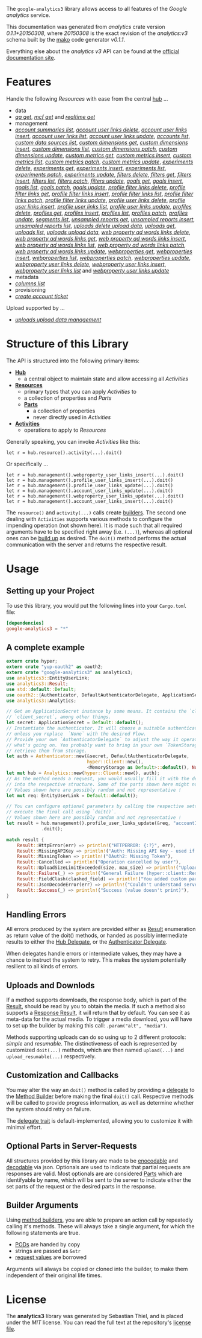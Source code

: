 <!---
DO NOT EDIT !
This file was generated automatically from 'src/mako/README.md.mako'
DO NOT EDIT !
-->
The `google-analytics3` library allows access to all features of the *Google analytics* service.

This documentation was generated from *analytics* crate version *0.1.1+20150308*, where *20150308* is the exact revision of the *analytics:v3* schema built by the [mako](http://www.makotemplates.org/) code generator *v0.1.1*.

Everything else about the *analytics* *v3* API can be found at the
[official documentation site](https://developers.google.com/analytics/).
# Features

Handle the following *Resources* with ease from the central [hub](http://byron.github.io/google-apis-rs/google-analytics3/struct.Analytics.html) ... 

* data
 * [*ga get*](http://byron.github.io/google-apis-rs/google-analytics3/struct.DataGaGetCall.html), [*mcf get*](http://byron.github.io/google-apis-rs/google-analytics3/struct.DataMcfGetCall.html) and [*realtime get*](http://byron.github.io/google-apis-rs/google-analytics3/struct.DataRealtimeGetCall.html)
* management
 * [*account summaries list*](http://byron.github.io/google-apis-rs/google-analytics3/struct.ManagementAccountSummaryListCall.html), [*account user links delete*](http://byron.github.io/google-apis-rs/google-analytics3/struct.ManagementAccountUserLinkDeleteCall.html), [*account user links insert*](http://byron.github.io/google-apis-rs/google-analytics3/struct.ManagementAccountUserLinkInsertCall.html), [*account user links list*](http://byron.github.io/google-apis-rs/google-analytics3/struct.ManagementAccountUserLinkListCall.html), [*account user links update*](http://byron.github.io/google-apis-rs/google-analytics3/struct.ManagementAccountUserLinkUpdateCall.html), [*accounts list*](http://byron.github.io/google-apis-rs/google-analytics3/struct.ManagementAccountListCall.html), [*custom data sources list*](http://byron.github.io/google-apis-rs/google-analytics3/struct.ManagementCustomDataSourceListCall.html), [*custom dimensions get*](http://byron.github.io/google-apis-rs/google-analytics3/struct.ManagementCustomDimensionGetCall.html), [*custom dimensions insert*](http://byron.github.io/google-apis-rs/google-analytics3/struct.ManagementCustomDimensionInsertCall.html), [*custom dimensions list*](http://byron.github.io/google-apis-rs/google-analytics3/struct.ManagementCustomDimensionListCall.html), [*custom dimensions patch*](http://byron.github.io/google-apis-rs/google-analytics3/struct.ManagementCustomDimensionPatchCall.html), [*custom dimensions update*](http://byron.github.io/google-apis-rs/google-analytics3/struct.ManagementCustomDimensionUpdateCall.html), [*custom metrics get*](http://byron.github.io/google-apis-rs/google-analytics3/struct.ManagementCustomMetricGetCall.html), [*custom metrics insert*](http://byron.github.io/google-apis-rs/google-analytics3/struct.ManagementCustomMetricInsertCall.html), [*custom metrics list*](http://byron.github.io/google-apis-rs/google-analytics3/struct.ManagementCustomMetricListCall.html), [*custom metrics patch*](http://byron.github.io/google-apis-rs/google-analytics3/struct.ManagementCustomMetricPatchCall.html), [*custom metrics update*](http://byron.github.io/google-apis-rs/google-analytics3/struct.ManagementCustomMetricUpdateCall.html), [*experiments delete*](http://byron.github.io/google-apis-rs/google-analytics3/struct.ManagementExperimentDeleteCall.html), [*experiments get*](http://byron.github.io/google-apis-rs/google-analytics3/struct.ManagementExperimentGetCall.html), [*experiments insert*](http://byron.github.io/google-apis-rs/google-analytics3/struct.ManagementExperimentInsertCall.html), [*experiments list*](http://byron.github.io/google-apis-rs/google-analytics3/struct.ManagementExperimentListCall.html), [*experiments patch*](http://byron.github.io/google-apis-rs/google-analytics3/struct.ManagementExperimentPatchCall.html), [*experiments update*](http://byron.github.io/google-apis-rs/google-analytics3/struct.ManagementExperimentUpdateCall.html), [*filters delete*](http://byron.github.io/google-apis-rs/google-analytics3/struct.ManagementFilterDeleteCall.html), [*filters get*](http://byron.github.io/google-apis-rs/google-analytics3/struct.ManagementFilterGetCall.html), [*filters insert*](http://byron.github.io/google-apis-rs/google-analytics3/struct.ManagementFilterInsertCall.html), [*filters list*](http://byron.github.io/google-apis-rs/google-analytics3/struct.ManagementFilterListCall.html), [*filters patch*](http://byron.github.io/google-apis-rs/google-analytics3/struct.ManagementFilterPatchCall.html), [*filters update*](http://byron.github.io/google-apis-rs/google-analytics3/struct.ManagementFilterUpdateCall.html), [*goals get*](http://byron.github.io/google-apis-rs/google-analytics3/struct.ManagementGoalGetCall.html), [*goals insert*](http://byron.github.io/google-apis-rs/google-analytics3/struct.ManagementGoalInsertCall.html), [*goals list*](http://byron.github.io/google-apis-rs/google-analytics3/struct.ManagementGoalListCall.html), [*goals patch*](http://byron.github.io/google-apis-rs/google-analytics3/struct.ManagementGoalPatchCall.html), [*goals update*](http://byron.github.io/google-apis-rs/google-analytics3/struct.ManagementGoalUpdateCall.html), [*profile filter links delete*](http://byron.github.io/google-apis-rs/google-analytics3/struct.ManagementProfileFilterLinkDeleteCall.html), [*profile filter links get*](http://byron.github.io/google-apis-rs/google-analytics3/struct.ManagementProfileFilterLinkGetCall.html), [*profile filter links insert*](http://byron.github.io/google-apis-rs/google-analytics3/struct.ManagementProfileFilterLinkInsertCall.html), [*profile filter links list*](http://byron.github.io/google-apis-rs/google-analytics3/struct.ManagementProfileFilterLinkListCall.html), [*profile filter links patch*](http://byron.github.io/google-apis-rs/google-analytics3/struct.ManagementProfileFilterLinkPatchCall.html), [*profile filter links update*](http://byron.github.io/google-apis-rs/google-analytics3/struct.ManagementProfileFilterLinkUpdateCall.html), [*profile user links delete*](http://byron.github.io/google-apis-rs/google-analytics3/struct.ManagementProfileUserLinkDeleteCall.html), [*profile user links insert*](http://byron.github.io/google-apis-rs/google-analytics3/struct.ManagementProfileUserLinkInsertCall.html), [*profile user links list*](http://byron.github.io/google-apis-rs/google-analytics3/struct.ManagementProfileUserLinkListCall.html), [*profile user links update*](http://byron.github.io/google-apis-rs/google-analytics3/struct.ManagementProfileUserLinkUpdateCall.html), [*profiles delete*](http://byron.github.io/google-apis-rs/google-analytics3/struct.ManagementProfileDeleteCall.html), [*profiles get*](http://byron.github.io/google-apis-rs/google-analytics3/struct.ManagementProfileGetCall.html), [*profiles insert*](http://byron.github.io/google-apis-rs/google-analytics3/struct.ManagementProfileInsertCall.html), [*profiles list*](http://byron.github.io/google-apis-rs/google-analytics3/struct.ManagementProfileListCall.html), [*profiles patch*](http://byron.github.io/google-apis-rs/google-analytics3/struct.ManagementProfilePatchCall.html), [*profiles update*](http://byron.github.io/google-apis-rs/google-analytics3/struct.ManagementProfileUpdateCall.html), [*segments list*](http://byron.github.io/google-apis-rs/google-analytics3/struct.ManagementSegmentListCall.html), [*unsampled reports get*](http://byron.github.io/google-apis-rs/google-analytics3/struct.ManagementUnsampledReportGetCall.html), [*unsampled reports insert*](http://byron.github.io/google-apis-rs/google-analytics3/struct.ManagementUnsampledReportInsertCall.html), [*unsampled reports list*](http://byron.github.io/google-apis-rs/google-analytics3/struct.ManagementUnsampledReportListCall.html), [*uploads delete upload data*](http://byron.github.io/google-apis-rs/google-analytics3/struct.ManagementUploadDeleteUploadDataCall.html), [*uploads get*](http://byron.github.io/google-apis-rs/google-analytics3/struct.ManagementUploadGetCall.html), [*uploads list*](http://byron.github.io/google-apis-rs/google-analytics3/struct.ManagementUploadListCall.html), [*uploads upload data*](http://byron.github.io/google-apis-rs/google-analytics3/struct.ManagementUploadUploadDataCall.html), [*web property ad words links delete*](http://byron.github.io/google-apis-rs/google-analytics3/struct.ManagementWebPropertyAdWordsLinkDeleteCall.html), [*web property ad words links get*](http://byron.github.io/google-apis-rs/google-analytics3/struct.ManagementWebPropertyAdWordsLinkGetCall.html), [*web property ad words links insert*](http://byron.github.io/google-apis-rs/google-analytics3/struct.ManagementWebPropertyAdWordsLinkInsertCall.html), [*web property ad words links list*](http://byron.github.io/google-apis-rs/google-analytics3/struct.ManagementWebPropertyAdWordsLinkListCall.html), [*web property ad words links patch*](http://byron.github.io/google-apis-rs/google-analytics3/struct.ManagementWebPropertyAdWordsLinkPatchCall.html), [*web property ad words links update*](http://byron.github.io/google-apis-rs/google-analytics3/struct.ManagementWebPropertyAdWordsLinkUpdateCall.html), [*webproperties get*](http://byron.github.io/google-apis-rs/google-analytics3/struct.ManagementWebpropertyGetCall.html), [*webproperties insert*](http://byron.github.io/google-apis-rs/google-analytics3/struct.ManagementWebpropertyInsertCall.html), [*webproperties list*](http://byron.github.io/google-apis-rs/google-analytics3/struct.ManagementWebpropertyListCall.html), [*webproperties patch*](http://byron.github.io/google-apis-rs/google-analytics3/struct.ManagementWebpropertyPatchCall.html), [*webproperties update*](http://byron.github.io/google-apis-rs/google-analytics3/struct.ManagementWebpropertyUpdateCall.html), [*webproperty user links delete*](http://byron.github.io/google-apis-rs/google-analytics3/struct.ManagementWebpropertyUserLinkDeleteCall.html), [*webproperty user links insert*](http://byron.github.io/google-apis-rs/google-analytics3/struct.ManagementWebpropertyUserLinkInsertCall.html), [*webproperty user links list*](http://byron.github.io/google-apis-rs/google-analytics3/struct.ManagementWebpropertyUserLinkListCall.html) and [*webproperty user links update*](http://byron.github.io/google-apis-rs/google-analytics3/struct.ManagementWebpropertyUserLinkUpdateCall.html)
* metadata
 * [*columns list*](http://byron.github.io/google-apis-rs/google-analytics3/struct.MetadataColumnListCall.html)
* provisioning
 * [*create account ticket*](http://byron.github.io/google-apis-rs/google-analytics3/struct.ProvisioningCreateAccountTicketCall.html)


Upload supported by ...

* [*uploads upload data management*](http://byron.github.io/google-apis-rs/google-analytics3/struct.ManagementUploadUploadDataCall.html)



# Structure of this Library

The API is structured into the following primary items:

* **[Hub](http://byron.github.io/google-apis-rs/google-analytics3/struct.Analytics.html)**
    * a central object to maintain state and allow accessing all *Activities*
* **[Resources](http://byron.github.io/google-apis-rs/google-analytics3/trait.Resource.html)**
    * primary types that you can apply *Activities* to
    * a collection of properties and *Parts*
    * **[Parts](http://byron.github.io/google-apis-rs/google-analytics3/trait.Part.html)**
        * a collection of properties
        * never directly used in *Activities*
* **[Activities](http://byron.github.io/google-apis-rs/google-analytics3/trait.CallBuilder.html)**
    * operations to apply to *Resources*

Generally speaking, you can invoke *Activities* like this:

```Rust,ignore
let r = hub.resource().activity(...).doit()
```

Or specifically ...

```ignore
let r = hub.management().webproperty_user_links_insert(...).doit()
let r = hub.management().profile_user_links_insert(...).doit()
let r = hub.management().profile_user_links_update(...).doit()
let r = hub.management().account_user_links_update(...).doit()
let r = hub.management().webproperty_user_links_update(...).doit()
let r = hub.management().account_user_links_insert(...).doit()
```

The `resource()` and `activity(...)` calls create [builders][builder-pattern]. The second one dealing with `Activities` 
supports various methods to configure the impending operation (not shown here). It is made such that all required arguments have to be 
specified right away (i.e. `(...)`), whereas all optional ones can be [build up][builder-pattern] as desired.
The `doit()` method performs the actual communication with the server and returns the respective result.

# Usage

## Setting up your Project

To use this library, you would put the following lines into your `Cargo.toml` file:

```toml
[dependencies]
google-analytics3 = "*"
```

## A complete example

```Rust
extern crate hyper;
extern crate "yup-oauth2" as oauth2;
extern crate "google-analytics3" as analytics3;
use analytics3::EntityUserLink;
use analytics3::Result;
use std::default::Default;
use oauth2::{Authenticator, DefaultAuthenticatorDelegate, ApplicationSecret, MemoryStorage};
use analytics3::Analytics;

// Get an ApplicationSecret instance by some means. It contains the `client_id` and 
// `client_secret`, among other things.
let secret: ApplicationSecret = Default::default();
// Instantiate the authenticator. It will choose a suitable authentication flow for you, 
// unless you replace  `None` with the desired Flow.
// Provide your own `AuthenticatorDelegate` to adjust the way it operates and get feedback about 
// what's going on. You probably want to bring in your own `TokenStorage` to persist tokens and
// retrieve them from storage.
let auth = Authenticator::new(&secret, DefaultAuthenticatorDelegate,
                              hyper::Client::new(),
                              <MemoryStorage as Default>::default(), None);
let mut hub = Analytics::new(hyper::Client::new(), auth);
// As the method needs a request, you would usually fill it with the desired information
// into the respective structure. Some of the parts shown here might not be applicable !
// Values shown here are possibly random and not representative !
let mut req: EntityUserLink = Default::default();

// You can configure optional parameters by calling the respective setters at will, and
// execute the final call using `doit()`.
// Values shown here are possibly random and not representative !
let result = hub.management().profile_user_links_update(&req, "accountId", "webPropertyId", "profileId", "linkId")
             .doit();

match result {
    Result::HttpError(err) => println!("HTTPERROR: {:?}", err),
    Result::MissingAPIKey => println!("Auth: Missing API Key - used if there are no scopes"),
    Result::MissingToken => println!("OAuth2: Missing Token"),
    Result::Cancelled => println!("Operation cancelled by user"),
    Result::UploadSizeLimitExceeded(size, max_size) => println!("Upload size too big: {} of {}", size, max_size),
    Result::Failure(_) => println!("General Failure (hyper::client::Response doesn't print)"),
    Result::FieldClash(clashed_field) => println!("You added custom parameter which is part of builder: {:?}", clashed_field),
    Result::JsonDecodeError(err) => println!("Couldn't understand server reply - maybe API needs update: {:?}", err),
    Result::Success(_) => println!("Success (value doesn't print)"),
}

```
## Handling Errors

All errors produced by the system are provided either as [Result](http://byron.github.io/google-apis-rs/google-analytics3/enum.Result.html) enumeration as return value of 
the doit() methods, or handed as possibly intermediate results to either the 
[Hub Delegate](http://byron.github.io/google-apis-rs/google-analytics3/trait.Delegate.html), or the [Authenticator Delegate](http://byron.github.io/google-apis-rs/google-analytics3/../yup-oauth2/trait.AuthenticatorDelegate.html).

When delegates handle errors or intermediate values, they may have a chance to instruct the system to retry. This 
makes the system potentially resilient to all kinds of errors.

## Uploads and Downlods
If a method supports downloads, the response body, which is part of the [Result](http://byron.github.io/google-apis-rs/google-analytics3/enum.Result.html), should be
read by you to obtain the media.
If such a method also supports a [Response Result](http://byron.github.io/google-apis-rs/google-analytics3/trait.ResponseResult.html), it will return that by default.
You can see it as meta-data for the actual media. To trigger a media download, you will have to set up the builder by making
this call: `.param("alt", "media")`.

Methods supporting uploads can do so using up to 2 different protocols: 
*simple* and *resumable*. The distinctiveness of each is represented by customized 
`doit(...)` methods, which are then named `upload(...)` and `upload_resumable(...)` respectively.

## Customization and Callbacks

You may alter the way an `doit()` method is called by providing a [delegate](http://byron.github.io/google-apis-rs/google-analytics3/trait.Delegate.html) to the 
[Method Builder](http://byron.github.io/google-apis-rs/google-analytics3/trait.CallBuilder.html) before making the final `doit()` call. 
Respective methods will be called to provide progress information, as well as determine whether the system should 
retry on failure.

The [delegate trait](http://byron.github.io/google-apis-rs/google-analytics3/trait.Delegate.html) is default-implemented, allowing you to customize it with minimal effort.

## Optional Parts in Server-Requests

All structures provided by this library are made to be [enocodable](http://byron.github.io/google-apis-rs/google-analytics3/trait.RequestValue.html) and 
[decodable](http://byron.github.io/google-apis-rs/google-analytics3/trait.ResponseResult.html) via json. Optionals are used to indicate that partial requests are responses are valid.
Most optionals are are considered [Parts](http://byron.github.io/google-apis-rs/google-analytics3/trait.Part.html) which are identifyable by name, which will be sent to 
the server to indicate either the set parts of the request or the desired parts in the response.

## Builder Arguments

Using [method builders](http://byron.github.io/google-apis-rs/google-analytics3/trait.CallBuilder.html), you are able to prepare an action call by repeatedly calling it's methods.
These will always take a single argument, for which the following statements are true.

* [PODs][wiki-pod] are handed by copy
* strings are passed as `&str`
* [request values](http://byron.github.io/google-apis-rs/google-analytics3/trait.RequestValue.html) are borrowed

Arguments will always be copied or cloned into the builder, to make them independent of their original life times.

[wiki-pod]: http://en.wikipedia.org/wiki/Plain_old_data_structure
[builder-pattern]: http://en.wikipedia.org/wiki/Builder_pattern
[google-go-api]: https://github.com/google/google-api-go-client

# License
The **analytics3** library was generated by Sebastian Thiel, and is placed 
under the *MIT* license.
You can read the full text at the repository's [license file][repo-license].

[repo-license]: https://github.com/Byron/google-apis-rs/LICENSE.md
